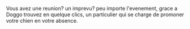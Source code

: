 Vous avez une reunion? un imprevu? peu importe l'evenement, grace a Doggo trouvez en quelque clics, un particulier qui se charge de promoner votre chien en votre absence. 
